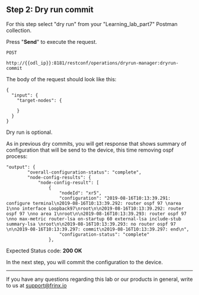 ## Step 2: Dry run commit

For this step select "dry run" from your "Learning_lab_part7" Postman collection.

Press "**Send**" to execute the request.

```
POST

http://{{odl_ip}}:8181/restconf/operations/dryrun-manager:dryrun-commit
```


The body of the request should look like this:

```
{
  "input": {
    "target-nodes": {
      
    }
  }
}
```

Dry run is optional.

As in previous dry commits, you will get response that shows summary of configuration that will be send to the device, this time removing ospf process:

```
"output": {
        "overall-configuration-status": "complete",
        "node-config-results": {
            "node-config-result": [
                {
                    "nodeId": "xr5",
                    "configuration": "2019-08-16T10:13:39.291: configure terminal\n2019-08-16T10:13:39.292: router ospf 97 \narea 1\nno interface Loopback97\nroot\n\n2019-08-16T10:13:39.292: router ospf 97 \nno area 1\nroot\n\n2019-08-16T10:13:39.293: router ospf 97 \nno max-metric router-lsa on-startup 60 external-lsa include-stub summary-lsa \nroot\n\n2019-08-16T10:13:39.293: no router ospf 97 \n\n2019-08-16T10:13:39.297: commit\n2019-08-16T10:13:39.297: end\n",
                    "configuration-status": "complete"
                },
```

Expected Status code: **200 OK**

In the next step, you will commit the configuration to the device.

---
If you have any questions regarding this lab or our products in general, write to us at [support@frinx.io](mailto:support@frinx.io)